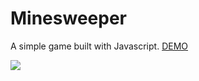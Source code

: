 # Minesweeper
A simple game built with Javascript.
[DEMO](https://shihtingjustin.github.io/minesweeper-v1/)

![](https://i.imgur.com/pNma6K4.png)
